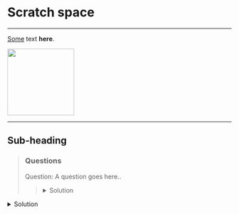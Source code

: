 # Scratch space

***

[Some](https://thecolliers.xyz) text **here**.

<img src="https://www.bits.vib.be/images/images/James.jpeg" alt="" width="150"/>

---

## Sub-heading

> ### Questions
>
> Question: A question goes here..
>
> > <details markdown="1">
> > <summary>Solution
> > </summary>
> >
> > ### A Header
> > 1. Yes, add explanation here
> >
> > **TODO**: add image
> > </details>

<details markdown="1">
<summary>Solution
</summary>

### A Header
1. Yes, add explanation here

**TODO**: add image here please (now?)
</details>

[james_image]: https://www.bits.vib.be/images/images/James.jpeg
